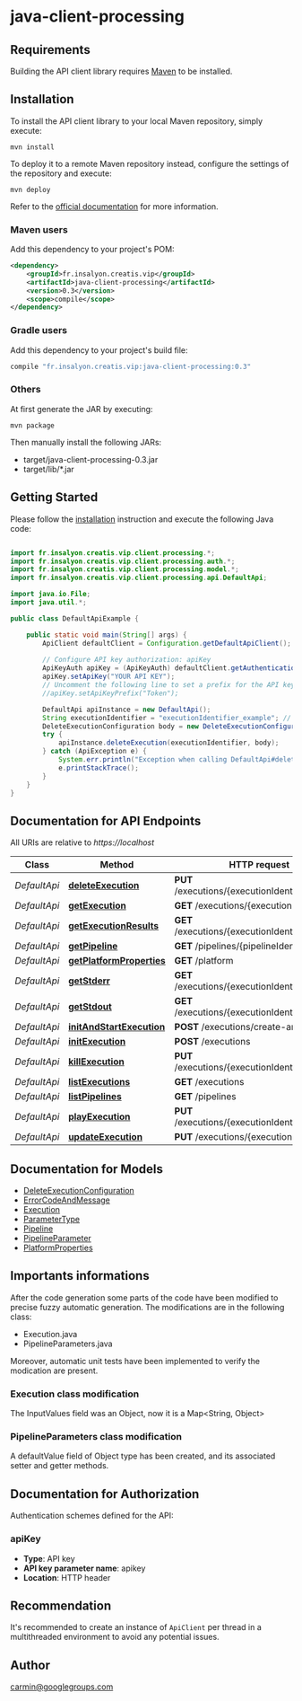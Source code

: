 # java-client-processing

## Requirements

Building the API client library requires [Maven](https://maven.apache.org/) to be installed.

## Installation

To install the API client library to your local Maven repository, simply execute:

```shell
mvn install
```

To deploy it to a remote Maven repository instead, configure the settings of the repository and execute:

```shell
mvn deploy
```

Refer to the [official documentation](https://maven.apache.org/plugins/maven-deploy-plugin/usage.html) for more information.

### Maven users

Add this dependency to your project's POM:

```xml
<dependency>
    <groupId>fr.insalyon.creatis.vip</groupId>
    <artifactId>java-client-processing</artifactId>
    <version>0.3</version>
    <scope>compile</scope>
</dependency>
```

### Gradle users

Add this dependency to your project's build file:

```groovy
compile "fr.insalyon.creatis.vip:java-client-processing:0.3"
```

### Others

At first generate the JAR by executing:

    mvn package

Then manually install the following JARs:

* target/java-client-processing-0.3.jar
* target/lib/*.jar

## Getting Started

Please follow the [installation](#installation) instruction and execute the following Java code:

```java

import fr.insalyon.creatis.vip.client.processing.*;
import fr.insalyon.creatis.vip.client.processing.auth.*;
import fr.insalyon.creatis.vip.client.processing.model.*;
import fr.insalyon.creatis.vip.client.processing.api.DefaultApi;

import java.io.File;
import java.util.*;

public class DefaultApiExample {

    public static void main(String[] args) {
        ApiClient defaultClient = Configuration.getDefaultApiClient();
        
        // Configure API key authorization: apiKey
        ApiKeyAuth apiKey = (ApiKeyAuth) defaultClient.getAuthentication("apiKey");
        apiKey.setApiKey("YOUR API KEY");
        // Uncomment the following line to set a prefix for the API key, e.g. "Token" (defaults to null)
        //apiKey.setApiKeyPrefix("Token");

        DefaultApi apiInstance = new DefaultApi();
        String executionIdentifier = "executionIdentifier_example"; // String | 
        DeleteExecutionConfiguration body = new DeleteExecutionConfiguration(); // DeleteExecutionConfiguration | delete configuration
        try {
            apiInstance.deleteExecution(executionIdentifier, body);
        } catch (ApiException e) {
            System.err.println("Exception when calling DefaultApi#deleteExecution");
            e.printStackTrace();
        }
    }
}

```

## Documentation for API Endpoints

All URIs are relative to *https://localhost*

Class | Method | HTTP request | Description
------------ | ------------- | ------------- | -------------
*DefaultApi* | [**deleteExecution**](docs/DefaultApi.md#deleteExecution) | **PUT** /executions/{executionIdentifier}/delete | 
*DefaultApi* | [**getExecution**](docs/DefaultApi.md#getExecution) | **GET** /executions/{executionIdentifier} | 
*DefaultApi* | [**getExecutionResults**](docs/DefaultApi.md#getExecutionResults) | **GET** /executions/{executionIdentifier}/results | 
*DefaultApi* | [**getPipeline**](docs/DefaultApi.md#getPipeline) | **GET** /pipelines/{pipelineIdentifier} | 
*DefaultApi* | [**getPlatformProperties**](docs/DefaultApi.md#getPlatformProperties) | **GET** /platform | 
*DefaultApi* | [**getStderr**](docs/DefaultApi.md#getStderr) | **GET** /executions/{executionIdentifier}/stderr | 
*DefaultApi* | [**getStdout**](docs/DefaultApi.md#getStdout) | **GET** /executions/{executionIdentifier}/stdout | 
*DefaultApi* | [**initAndStartExecution**](docs/DefaultApi.md#initAndStartExecution) | **POST** /executions/create-and-start | 
*DefaultApi* | [**initExecution**](docs/DefaultApi.md#initExecution) | **POST** /executions | 
*DefaultApi* | [**killExecution**](docs/DefaultApi.md#killExecution) | **PUT** /executions/{executionIdentifier}/kill | 
*DefaultApi* | [**listExecutions**](docs/DefaultApi.md#listExecutions) | **GET** /executions | 
*DefaultApi* | [**listPipelines**](docs/DefaultApi.md#listPipelines) | **GET** /pipelines | 
*DefaultApi* | [**playExecution**](docs/DefaultApi.md#playExecution) | **PUT** /executions/{executionIdentifier}/play | 
*DefaultApi* | [**updateExecution**](docs/DefaultApi.md#updateExecution) | **PUT** /executions/{executionIdentifier} | 


## Documentation for Models

 - [DeleteExecutionConfiguration](docs/DeleteExecutionConfiguration.md)
 - [ErrorCodeAndMessage](docs/ErrorCodeAndMessage.md)
 - [Execution](docs/Execution.md)
 - [ParameterType](docs/ParameterType.md)
 - [Pipeline](docs/Pipeline.md)
 - [PipelineParameter](docs/PipelineParameter.md)
 - [PlatformProperties](docs/PlatformProperties.md)
 
## Importants informations
 
 After the code generation some parts of the code have been modified to precise fuzzy automatic generation. 
 The modifications are in the following class:
 <ul>
  <li> Execution.java</li>
  <li> PipelineParameters.java</li>
 </ul>
 Moreover, automatic unit tests have been implemented to verify the modication are present.

### Execution class modification
 The InputValues field was an Object, now it is a Map<String, Object>

### PipelineParameters class modification
 A defaultValue field of Object type has been created, and its associated setter and getter methods.


## Documentation for Authorization

Authentication schemes defined for the API:
### apiKey

- **Type**: API key
- **API key parameter name**: apikey
- **Location**: HTTP header


## Recommendation

It's recommended to create an instance of `ApiClient` per thread in a multithreaded environment to avoid any potential issues.

## Author

carmin@googlegroups.com

